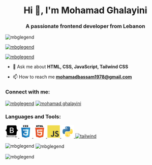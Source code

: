 <h1 align="center">Hi 👋, I'm Mohamad Ghalayini</h1>
<h3 align="center">A passionate frontend developer from Lebanon</h3>

<p align="left"> <img src="https://komarev.com/ghpvc/?username=mbglegend&label=Profile%20views&color=0e75b6&style=flat" alt="mbglegend" /> </p>

<p align="left"> <a href="https://github.com/ryo-ma/github-profile-trophy"><img src="https://github-profile-trophy.vercel.app/?username=mbglegend" alt="mbglegend" /></a> </p>

<p align="left"> <a href="https://twitter.com/mbglegend" target="blank"><img src="https://img.shields.io/twitter/follow/mbglegend?logo=twitter&style=for-the-badge" alt="mbglegend" /></a> </p>

- 💬 Ask me about **HTML, CSS, JavaScript, Tailwind CSS**

- 📫 How to reach me **mohamadbassam1978@gmail.com**

<h3 align="left">Connect with me:</h3>
<p align="left">
<a href="https://twitter.com/mbglegend" target="blank"><img align="center" src="https://raw.githubusercontent.com/rahuldkjain/github-profile-readme-generator/master/src/images/icons/Social/twitter.svg" alt="mbglegend" height="30" width="40" /></a>
<a href="[https://linkedin.com/in/mohamad ghalayini](https://www.linkedin.com/in/mohamad-ghalayini-70724a255/)" target="blank"><img align="center" src="https://raw.githubusercontent.com/rahuldkjain/github-profile-readme-generator/master/src/images/icons/Social/linked-in-alt.svg" alt="mohamad ghalayini" height="30" width="40" /></a>
</p>

<h3 align="left">Languages and Tools:</h3>
<p align="left"> <a href="https://getbootstrap.com" target="_blank" rel="noreferrer"> <img src="https://raw.githubusercontent.com/devicons/devicon/master/icons/bootstrap/bootstrap-plain-wordmark.svg" alt="bootstrap" width="40" height="40"/> </a> <a href="https://www.w3schools.com/css/" target="_blank" rel="noreferrer"> <img src="https://raw.githubusercontent.com/devicons/devicon/master/icons/css3/css3-original-wordmark.svg" alt="css3" width="40" height="40"/> </a> <a href="https://www.w3.org/html/" target="_blank" rel="noreferrer"> <img src="https://raw.githubusercontent.com/devicons/devicon/master/icons/html5/html5-original-wordmark.svg" alt="html5" width="40" height="40"/> </a> <a href="https://developer.mozilla.org/en-US/docs/Web/JavaScript" target="_blank" rel="noreferrer"> <img src="https://raw.githubusercontent.com/devicons/devicon/master/icons/javascript/javascript-original.svg" alt="javascript" width="40" height="40"/> </a> <a href="https://www.python.org" target="_blank" rel="noreferrer"> <img src="https://raw.githubusercontent.com/devicons/devicon/master/icons/python/python-original.svg" alt="python" width="40" height="40"/> </a> <a href="https://tailwindcss.com/" target="_blank" rel="noreferrer"> <img src="https://www.vectorlogo.zone/logos/tailwindcss/tailwindcss-icon.svg" alt="tailwind" width="40" height="40"/> </a> </p>

<p><img align="left" src="https://github-readme-stats.vercel.app/api/top-langs?username=mbglegend&show_icons=true&locale=en&layout=compact" alt="mbglegend" /></p>

<p>&nbsp;<img align="center" src="https://github-readme-stats.vercel.app/api?username=mbglegend&show_icons=true&locale=en" alt="mbglegend" /></p>

<p><img align="center" src="https://github-readme-streak-stats.herokuapp.com/?user=mbglegend&" alt="mbglegend" /></p>
